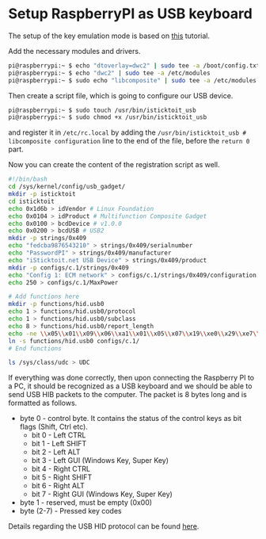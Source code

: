 # Setup RaspberryPI as USB keyboard

The setup of the key emulation mode is based on [this](https://randomnerdtutorials.com/raspberry-pi-zero-usb-keyboard-hid/) tutorial.

Add the necessary modules and drivers.

```Bash
pi@raspberrypi:~ $ echo "dtoverlay=dwc2" | sudo tee -a /boot/config.txt
pi@raspberrypi:~ $ echo "dwc2" | sudo tee -a /etc/modules
pi@raspberrypi:~ $ sudo echo "libcomposite" | sudo tee -a /etc/modules
```

Then create a script file, which is going to configure our USB device.

```Bash
pi@raspberrypi:~ $ sudo touch /usr/bin/isticktoit_usb
pi@raspberrypi:~ $ sudo chmod +x /usr/bin/isticktoit_usb
```

and register it in `/etc/rc.local` by adding the `/usr/bin/isticktoit_usb # libcomposite configuration` line to the end of the file, before the `return 0` part.

Now you can create the content of the registration script as well.

```Bash
#!/bin/bash
cd /sys/kernel/config/usb_gadget/
mkdir -p isticktoit
cd isticktoit
echo 0x1d6b > idVendor # Linux Foundation
echo 0x0104 > idProduct # Multifunction Composite Gadget
echo 0x0100 > bcdDevice # v1.0.0
echo 0x0200 > bcdUSB # USB2
mkdir -p strings/0x409
echo "fedcba9876543210" > strings/0x409/serialnumber
echo "PasswordPI" > strings/0x409/manufacturer
echo "iSticktoit.net USB Device" > strings/0x409/product
mkdir -p configs/c.1/strings/0x409
echo "Config 1: ECM network" > configs/c.1/strings/0x409/configuration
echo 250 > configs/c.1/MaxPower

# Add functions here
mkdir -p functions/hid.usb0
echo 1 > functions/hid.usb0/protocol
echo 1 > functions/hid.usb0/subclass
echo 8 > functions/hid.usb0/report_length
echo -ne \\x05\\x01\\x09\\x06\\xa1\\x01\\x05\\x07\\x19\\xe0\\x29\\xe7\\x15\\x00\\x25\\x01\\x75\\x01\\x95\\x08\\x81\\x02\\x95\\x01\\x75\\x08\\x81\\x03\\x95\\x05\\x75\\x01\\x05\\x08\\x19\\x01\\x29\\x05\\x91\\x02\\x95\\x01\\x75\\x03\\x91\\x03\\x95\\x06\\x75\\x08\\x15\\x00\\x25\\x65\\x05\\x07\\x19\\x00\\x29\\x65\\x81\\x00\\xc0 > functions/hid.usb0/report_desc
ln -s functions/hid.usb0 configs/c.1/
# End functions

ls /sys/class/udc > UDC
```

If everything was done correctly, then upon connecting the Raspberry PI to a PC, it should be recognized as a USB keyboard and we should be able to send USB HIB packets to the computer. The packet is 8 bytes long and is formatted as follows.

* byte 0 - control byte. It contains the status of the control keys as bit flags (Shift, Ctrl etc).
  * bit 0 - Left CTRL
  * bit 1 - Left SHIFT
  * bit 2 - Left ALT
  * bit 3 - Left GUI (Windows Key, Super Key)
  * bit 4 - Right CTRL
  * bit 5 - Right SHIFT
  * bit 6 - Right ALT
  * bit 7 - Right GUI (Windows Key, Super Key)
* byte 1 - reserved, must be empty (0x00)
* byte (2-7) - Pressed  key codes

Details regarding the USB HID protocol can be found [here](https://wiki.osdev.org/USB_Human_Interface_Devices).
